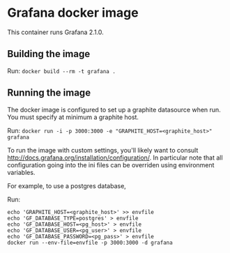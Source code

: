 # Grafana docker image

This container runs Grafana 2.1.0.

## Building the image

Run:
  `docker build --rm -t grafana .`


## Running the image

The docker image is configured to set up a graphite datasource
when run.  You must specify at minimum a graphite host.

Run:
  `docker run -i -p 3000:3000 -e "GRAPHITE_HOST=<graphite_host>" grafana`


To run the image with custom settings, you'll likely want to consult
http://docs.grafana.org/installation/configuration/. In particular
note that all configuration going into the ini files can be overriden
using environment variables.

For example, to use a postgres database,

Run:

  ```
  echo 'GRAPHITE_HOST=<graphite_host>' >> envfile
  echo 'GF_DATABASE_TYPE=postgres' > envfile
  echo 'GF_DATABASE_HOST=<pg_host>' > envfile
  echo 'GF_DATABASE_USER=<pg_user>' > envfile
  echo 'GF_DATABASE_PASSWORD=<pg_pass>' > envfile
  docker run --env-file=envfile -p 3000:3000 -d grafana
  ```
